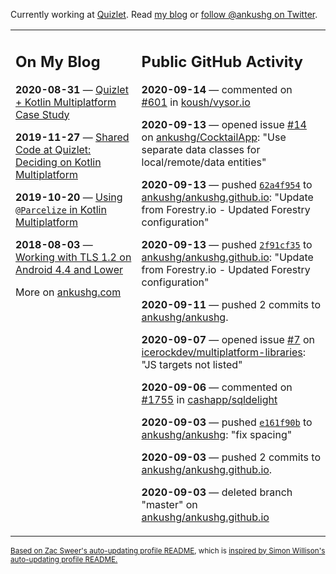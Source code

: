 Currently working at [Quizlet](https://quizlet.com/). Read [my blog](https://ankushg.com/) or [follow @ankushg on Twitter](https://twitter.com/ankushg).

<table><tr><td valign="top" width="40%">

## On My Blog
<!-- blog starts -->
**2020-08-31** — [Quizlet + Kotlin Multiplatform Case Study](https://ankushg.com/posts/quizlet-kotlin-multiplatform-case-study/)

**2019-11-27** — [Shared Code at Quizlet: Deciding on Kotlin Multiplatform](https://ankushg.com/posts/shared-code-kotlin-multiplatform/)

**2019-10-20** — [Using `@Parcelize` in Kotlin Multiplatform](https://ankushg.com/posts/multiplatform-parcelize/)

**2018-08-03** — [Working with TLS 1.2 on Android 4.4 and Lower](https://ankushg.com/posts/tls-1.2-on-android/)
<!-- blog ends -->
More on [ankushg.com](https://ankushg.com/)
</td><td valign="top" width="60%">

## Public GitHub Activity
<!-- githubActivity starts -->
**2020-09-14** — commented on [#601](https://github.com/koush/vysor.io/issues/601#issuecomment-692161460) in [koush/vysor.io](https://api.github.com/repos/koush/vysor.io)

**2020-09-13** — opened issue [#14](https://github.com/ankushg/CocktailApp/issues/14) on [ankushg/CocktailApp](https://api.github.com/repos/ankushg/CocktailApp): "Use separate data classes for local/remote/data entities"

**2020-09-13** — pushed [`62a4f954`](https://github.com/ankushg/ankushg.github.io/commit/62a4f95440bf2ec8dc19415e93fd3ef737c5ea3f) to [ankushg/ankushg.github.io](https://api.github.com/repos/ankushg/ankushg.github.io): "Update from Forestry.io - Updated Forestry configuration"

**2020-09-13** — pushed [`2f91cf35`](https://github.com/ankushg/ankushg.github.io/commit/2f91cf350856ade03a606ee8a422db886c022fa8) to [ankushg/ankushg.github.io](https://api.github.com/repos/ankushg/ankushg.github.io): "Update from Forestry.io - Updated Forestry configuration"

**2020-09-11** — pushed 2 commits to [ankushg/ankushg](https://api.github.com/repos/ankushg/ankushg).

**2020-09-07** — opened issue [#7](https://github.com/icerockdev/multiplatform-libraries/issues/7) on [icerockdev/multiplatform-libraries](https://api.github.com/repos/icerockdev/multiplatform-libraries): "JS targets not listed"

**2020-09-06** — commented on [#1755](https://github.com/cashapp/sqldelight/issues/1755#issuecomment-687852776) in [cashapp/sqldelight](https://api.github.com/repos/cashapp/sqldelight)

**2020-09-03** — pushed [`e161f90b`](https://github.com/ankushg/ankushg/commit/e161f90b32fc5089cd4e77244826d126af1d5376) to [ankushg/ankushg](https://api.github.com/repos/ankushg/ankushg): "fix spacing"

**2020-09-03** — pushed 2 commits to [ankushg/ankushg.github.io](https://api.github.com/repos/ankushg/ankushg.github.io).

**2020-09-03** — deleted branch "master" on [ankushg/ankushg.github.io](https://api.github.com/repos/ankushg/ankushg.github.io)
<!-- githubActivity ends -->
</td></tr></table>

<sub><a href="https://github.com/ZacSweers/ZacSweers">Based on Zac Sweer's auto-updating profile README</a>, which is <a href="https://simonwillison.net/2020/Jul/10/self-updating-profile-readme/">inspired by Simon Willison's auto-updating profile README.</a></sub>
